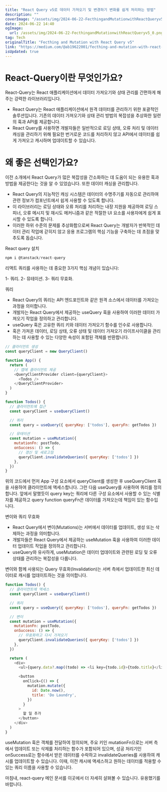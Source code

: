 ```yaml
---
title: "React Query v5로 데이터 가져오기 및 변경하기 변화를 쉽게 처리하는 방법"
description: ""
coverImage: "/assets/img/2024-06-22-FecthingandMutationwithReactQueryv5_0.png"
date: 2024-06-22 14:40
ogImage: 
  url: /assets/img/2024-06-22-FecthingandMutationwithReactQueryv5_0.png
tag: Tech
originalTitle: "Fecthing and Mutation with React Query v5"
link: "https://medium.com/@ab19622001/fecthing-and-mutation-with-react-query-v5-73103737aa14"
isUpdated: true
---
```





# React-Query이란 무엇인가요?

React-Query는 React 애플리케이션에서 데이터 가져오기와 상태 관리를 간편하게 해주는 강력한 라이브러리입니다.

- React Query는 React 애플리케이션에서 원격 데이터를 관리하기 위한 포괄적인 솔루션입니다. 기존의 데이터 가져오기와 상태 관리 방법의 복잡성을 추상화한 일련의 훅과 API를 제공합니다.
- React Query를 사용하면 개발자들은 일반적으로 로딩 상태, 오류 처리 및 데이터 캐싱을 관리하기 위해 필요한 번거로운 코드를 처리하지 않고 API에서 데이터를 쉽게 가져오고 캐시하며 업데이트할 수 있습니다.

# 왜 좋은 선택인가요?

<div class="content-ad"></div>

이전 소개에서 React Query가 많은 복잡성을 간소화하는 데 도움이 되는 유용한 훅과 방법을 제공한다는 것을 알 수 있었습니다. 또한 데이터 캐싱을 관리합니다.

- React Query의 지능적인 캐싱 시스템은 데이터의 수명주기를 자동으로 관리하여 관련 정보가 컴포넌트에서 쉽게 사용할 수 있도록 합니다.
- 이 라이브러리는 로딩 상태와 오류 처리를 처리하는 내장 지원을 제공하여 로딩 스피너, 오류 메시지 및 재시도 메커니즘과 같은 적절한 UI 요소를 사용자에게 쉽게 표시할 수 있도록 합니다.
- 이러한 하위 수준의 문제를 추상화함으로써 React Query는 개발자가 반복적인 데이터 관리 작업에 갇히지 않고 응용 프로그램의 핵심 기능을 구축하는 데 초점을 맞추도록 돕습니다.

React query 설치

```js
npm i @tanstack/react-query
```

<div class="content-ad"></div>

리액트 쿼리를 사용하는 데 중요한 3가지 핵심 개념이 있습니다:

1- 쿼리.
2- 뮤테이션.
3- 쿼리 무효화.

쿼리

- React Query의 쿼리는 API 엔드포인트와 같은 원격 소스에서 데이터를 가져오는 과정을 의미합니다.
- 개발자는 React Query에서 제공하는 useQuery 훅을 사용하여 이러한 데이터 가져오기 작업을 정의하고 관리합니다.
- useQuery 훅은 고유한 쿼리 키와 데이터 가져오기 함수를 인수로 사용합니다.
- 훅은 가져온 데이터, 로딩 상태, 오류 상태 및 데이터 가져오기 라이프사이클을 관리하는 데 사용할 수 있는 다양한 속성이 포함된 객체를 반환합니다.

<div class="content-ad"></div>

```js
// 클라이언트 생성
const queryClient = new QueryClient()

function App() {
  return (
    // 앱에 클라이언트 제공
    <QueryClientProvider client={queryClient}>
      <Todos />
    </QueryClientProvider>
  )
}
```

```js
function Todos() {
  // 클라이언트에 접근
  const queryClient = useQueryClient()

  // 쿼리
  const query = useQuery({ queryKey: ['todos'], queryFn: getTodos })

  // 뮤테이션
  const mutation = useMutation({
    mutationFn: postTodo,
    onSuccess: () => {
      // 갱신 및 새로고침
      queryClient.invalidateQueries({ queryKey: ['todos'] })
    },
  })
}
```

위의 코드에서 먼저 App 구성 요소에서 queryClient를 생성한 후 useQueryClient 훅을 사용하여 클라이언트에 액세스합니다. 그런 다음 useQuery를 사용하여 쿼리를 정의합니다. 앞에서 말했듯이 query key는 쿼리에 다른 구성 요소에서 사용할 수 있는 식별자를 제공하고 query function queryFn은 데이터를 가져오는데 책임이 있는 함수입니다.

변이와 쿼리 무효화

<div class="content-ad"></div>

- React Query에서 변이(Mutations)는 서버에서 데이터를 업데이트, 생성 또는 삭제하는 과정을 의미합니다.
- 개발자들은 React Query에서 제공하는 useMutation 훅을 사용하여 이러한 데이터 업데이트 작업을 정의하고 관리합니다.
- useQuery와 유사하게, useMutation은 데이터 업데이트와 관련된 로딩 및 오류 상태를 관리하는 복잡성을 다룹니다.

변이와 함께 사용되는 Query 무효화(Invalidation)는 서버 측에서 업데이트한 최신 데이터로 캐시를 업데이트하는 것을 의미합니다.

```js
function Todos() {
  // 클라이언트에 액세스
  const queryClient = useQueryClient()

  // 쿼리
  const query = useQuery({ queryKey: ['todos'], queryFn: getTodos })

  // 변이
  const mutation = useMutation({
    mutationFn: postTodo,
    onSuccess: () => {
      // 무효화하고 다시 가져오기
      queryClient.invalidateQueries({ queryKey: ['todos'] })
    },
  })

  return (
    <div>
      <ul>{query.data?.map((todo) => <li key={todo.id}>{todo.title}</li>)}</ul>

      <button
        onClick={() => {
          mutation.mutate({
            id: Date.now(),
            title: 'Do Laundry',
          })
        }
      >
        할 일 추가
      </button>
    </div>
  )
}
```

useMutation 훅은 객체를 전달하여 정의되며, 주요 키인 mutationFn으로는 서버 측에서 업데이트 또는 삭제를 처리하는 함수가 포함되어 있으며, 성공 처리기인 onSuccess로는 함수에서 받은 데이터를 수락하고 invalidateQueries를 사용하여 캐시를 업데이트할 수 있습니다. 이때, 이전 캐시에 액세스하고 원하는 데이터를 적용할 수 있는 쿼리 이름을 사용할 수 있습니다.

<div class="content-ad"></div>

마침내, react-query 메인 문서를 이곳에서 더 자세히 살펴볼 수 있습니다. 유용했기를 바랍니다.